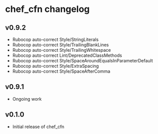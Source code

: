 chef\_cfn changelog
===================

v0.9.2
------
* Rubocop auto-correct Style/StringLiterals
* Rubocop auto-correct Style/TrailingBlankLines
* Rubocop auto-correct Style/TrailingWhitespace
* Rubocop auto-correct Lint/DeprecatedClassMethods
* Rubocop auto-correct Style/SpaceAroundEqualsInParameterDefault
* Rubocop auto-correct Style/ExtraSpacing
* Rubocop auto-correct Style/SpaceAfterComma

v0.9.1
------
* Ongoing work

v0.1.0
------
* Initial release of chef_cfn
